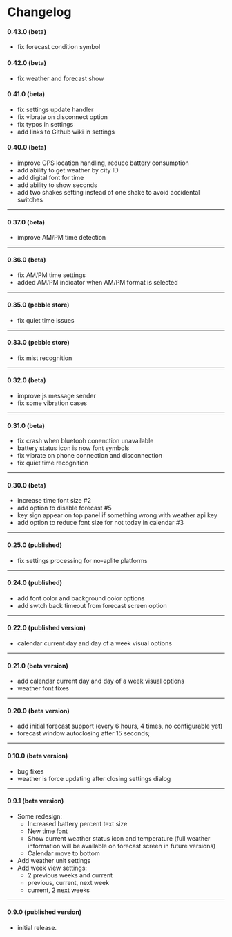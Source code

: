 # Changelog

#### 0.43.0 (beta)
 - fix forecast condition symbol

#### 0.42.0 (beta)
 - fix weather and forecast show

#### 0.41.0 (beta)
 - fix settings update handler
 - fix vibrate on disconnect option
 - fix typos in settings
 - add links to Github wiki in settings

#### 0.40.0 (beta)
 - improve GPS location handling, reduce battery consumption
 - add ability to get weather by city ID
 - add digital font for time
 - add ability to show seconds
 - add two shakes setting instead of one shake to avoid accidental switches
 
---
#### 0.37.0 (beta)
 - improve AM/PM time detection 

---
#### 0.36.0 (beta)
 - fix AM/PM time settings
 - added AM/PM indicator when AM/PM format is selected

---
#### 0.35.0 (pebble store)
 - fix quiet time issues

---
#### 0.33.0 (pebble store)
 - fix mist recognition

---
#### 0.32.0 (beta)
 - improve js message sender
 - fix some vibration cases

---
#### 0.31.0 (beta)
 - fix crash when bluetooh conenction unavailable
 - battery status icon is now font symbols
 - fix vibrate on phone connection and disconnection
 - fix quiet time recognition

---
#### 0.30.0 (beta)
 - increase time font size #2
 - add option to disable forecast #5
 - key sign appear on top panel if something wrong with weather api key
 - add option to reduce font size for not today in calendar #3

---
#### 0.25.0 (published)
 - fix settings processing for no-aplite platforms

---
#### 0.24.0 (published)
 - add font color and background color options
 - add swtch back timeout from forecast screen option 

---
#### 0.22.0 (published version)
 - calendar current day and day of a week visual options

---
#### 0.21.0 (beta version)
 - add calendar current day and day of a week visual options
 - weather font fixes
 
---
#### 0.20.0 (beta version)
 - add initial forecast support (every 6 hours, 4 times, no configurable yet)
 - forecast window autoclosing after 15 seconds;

---
#### 0.10.0 (beta version)
 - bug fixes
 - weather is force updating after closing settings dialog

---
#### 0.9.1 (beta version)
- Some redesign:
    - Increased battery percent text size
    - New time font
    - Show current weather status icon and temperature (full weather information will be available on forecast screen in future versions)
    - Calendar move to bottom
- Add weather unit settings
- Add week view settings:
    - 2 previous weeks and current
    - previous, current, next week
    - current, 2 next weeks

---
#### 0.9.0 (published version)
- initial release.